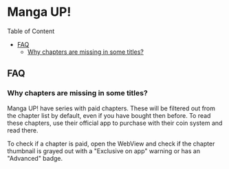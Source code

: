 # Manga UP!

Table of Content
- [FAQ](#FAQ)
  - [Why chapters are missing in some titles?](#why-chapters-are-missing-in-some-titles)

## FAQ

### Why chapters are missing in some titles?

Manga UP! have series with paid chapters. These will be filtered out from the chapter
list by default, even if you have bought then before. To read these chapters, use their
official app to purchase with their coin system and read there.

To check if a chapter is paid, open the WebView and check if the chapter thumbnail is
grayed out with a "Exclusive on app" warning or has an "Advanced" badge.
